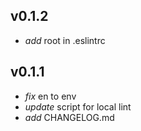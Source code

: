## v0.1.2
- _add_ root in .eslintrc

## v0.1.1
- _fix_ en to env
- _update_ script for local lint
- _add_ CHANGELOG.md 